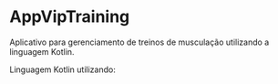 # AppVipTraining
Aplicativo para gerenciamento de treinos de musculação utilizando a linguagem Kotlin.

Linguagem Kotlin utilizando:

